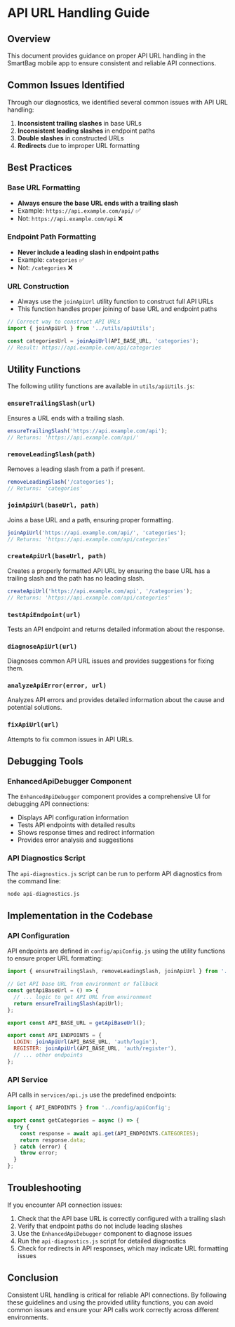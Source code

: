 # API URL Handling Guide

## Overview

This document provides guidance on proper API URL handling in the SmartBag mobile app to ensure consistent and reliable API connections.

## Common Issues Identified

Through our diagnostics, we identified several common issues with API URL handling:

1. **Inconsistent trailing slashes** in base URLs
2. **Inconsistent leading slashes** in endpoint paths
3. **Double slashes** in constructed URLs
4. **Redirects** due to improper URL formatting

## Best Practices

### Base URL Formatting

- **Always ensure the base URL ends with a trailing slash**
- Example: `https://api.example.com/api/` ✅
- Not: `https://api.example.com/api` ❌

### Endpoint Path Formatting

- **Never include a leading slash in endpoint paths**
- Example: `categories` ✅
- Not: `/categories` ❌

### URL Construction

- Always use the `joinApiUrl` utility function to construct full API URLs
- This function handles proper joining of base URL and endpoint paths

```javascript
// Correct way to construct API URLs
import { joinApiUrl } from '../utils/apiUtils';

const categoriesUrl = joinApiUrl(API_BASE_URL, 'categories');
// Result: https://api.example.com/api/categories
```

## Utility Functions

The following utility functions are available in `utils/apiUtils.js`:

### `ensureTrailingSlash(url)`

Ensures a URL ends with a trailing slash.

```javascript
ensureTrailingSlash('https://api.example.com/api');
// Returns: 'https://api.example.com/api/'
```

### `removeLeadingSlash(path)`

Removes a leading slash from a path if present.

```javascript
removeLeadingSlash('/categories');
// Returns: 'categories'
```

### `joinApiUrl(baseUrl, path)`

Joins a base URL and a path, ensuring proper formatting.

```javascript
joinApiUrl('https://api.example.com/api/', 'categories');
// Returns: 'https://api.example.com/api/categories'
```

### `createApiUrl(baseUrl, path)`

Creates a properly formatted API URL by ensuring the base URL has a trailing slash and the path has no leading slash.

```javascript
createApiUrl('https://api.example.com/api', '/categories');
// Returns: 'https://api.example.com/api/categories'
```

### `testApiEndpoint(url)`

Tests an API endpoint and returns detailed information about the response.

### `diagnoseApiUrl(url)`

Diagnoses common API URL issues and provides suggestions for fixing them.

### `analyzeApiError(error, url)`

Analyzes API errors and provides detailed information about the cause and potential solutions.

### `fixApiUrl(url)`

Attempts to fix common issues in API URLs.

## Debugging Tools

### EnhancedApiDebugger Component

The `EnhancedApiDebugger` component provides a comprehensive UI for debugging API connections:

- Displays API configuration information
- Tests API endpoints with detailed results
- Shows response times and redirect information
- Provides error analysis and suggestions

### API Diagnostics Script

The `api-diagnostics.js` script can be run to perform API diagnostics from the command line:

```bash
node api-diagnostics.js
```

## Implementation in the Codebase

### API Configuration

API endpoints are defined in `config/apiConfig.js` using the utility functions to ensure proper URL formatting:

```javascript
import { ensureTrailingSlash, removeLeadingSlash, joinApiUrl } from '../utils/apiUtils';

// Get API base URL from environment or fallback
const getApiBaseUrl = () => {
  // ... logic to get API URL from environment
  return ensureTrailingSlash(apiUrl);
};

export const API_BASE_URL = getApiBaseUrl();

export const API_ENDPOINTS = {
  LOGIN: joinApiUrl(API_BASE_URL, 'auth/login'),
  REGISTER: joinApiUrl(API_BASE_URL, 'auth/register'),
  // ... other endpoints
};
```

### API Service

API calls in `services/api.js` use the predefined endpoints:

```javascript
import { API_ENDPOINTS } from '../config/apiConfig';

export const getCategories = async () => {
  try {
    const response = await api.get(API_ENDPOINTS.CATEGORIES);
    return response.data;
  } catch (error) {
    throw error;
  }
};
```

## Troubleshooting

If you encounter API connection issues:

1. Check that the API base URL is correctly configured with a trailing slash
2. Verify that endpoint paths do not include leading slashes
3. Use the `EnhancedApiDebugger` component to diagnose issues
4. Run the `api-diagnostics.js` script for detailed diagnostics
5. Check for redirects in API responses, which may indicate URL formatting issues

## Conclusion

Consistent URL handling is critical for reliable API connections. By following these guidelines and using the provided utility functions, you can avoid common issues and ensure your API calls work correctly across different environments.